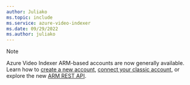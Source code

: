 ```yaml
---
author: Juliako
ms.topic: include 
ms.service: azure-video-indexer
ms.date: 09/29/2022
ms.author: juliako
---
```


> [!NOTE]
> Azure Video Indexer ARM-based accounts are now generally available. Learn how to [create a new account](../create-account-portal.md), [connect your classic account](../connect-classic-account-to-arm.md), or explore the new [ARM REST API](https://learn.microsoft.com/rest/api/videoindexer/).
